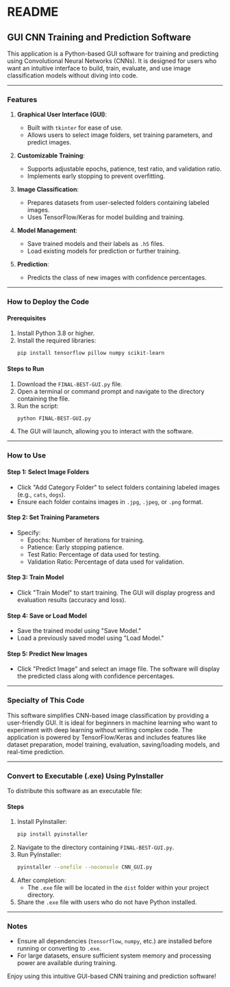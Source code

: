 # README

## **GUI CNN Training and Prediction Software**

This application is a Python-based GUI software for training and predicting using Convolutional Neural Networks (CNNs). It is designed for users who want an intuitive interface to build, train, evaluate, and use image classification models without diving into code. 

---

### **Features**
1. **Graphical User Interface (GUI)**:
   - Built with `tkinter` for ease of use.
   - Allows users to select image folders, set training parameters, and predict images.

2. **Customizable Training**:
   - Supports adjustable epochs, patience, test ratio, and validation ratio.
   - Implements early stopping to prevent overfitting.

3. **Image Classification**:
   - Prepares datasets from user-selected folders containing labeled images.
   - Uses TensorFlow/Keras for model building and training.

4. **Model Management**:
   - Save trained models and their labels as `.h5` files.
   - Load existing models for prediction or further training.

5. **Prediction**:
   - Predicts the class of new images with confidence percentages.

---

### **How to Deploy the Code**

#### **Prerequisites**
1. Install Python 3.8 or higher.
2. Install the required libraries:
   ```bash
   pip install tensorflow pillow numpy scikit-learn
   ```

#### **Steps to Run**
1. Download the `FINAL-BEST-GUI.py` file.
2. Open a terminal or command prompt and navigate to the directory containing the file.
3. Run the script:
   ```bash
   python FINAL-BEST-GUI.py
   ```
4. The GUI will launch, allowing you to interact with the software.

---

### **How to Use**

#### **Step 1: Select Image Folders**
- Click "Add Category Folder" to select folders containing labeled images (e.g., `cats`, `dogs`).
- Ensure each folder contains images in `.jpg`, `.jpeg`, or `.png` format.

#### **Step 2: Set Training Parameters**
- Specify:
  - Epochs: Number of iterations for training.
  - Patience: Early stopping patience.
  - Test Ratio: Percentage of data used for testing.
  - Validation Ratio: Percentage of data used for validation.

#### **Step 3: Train Model**
- Click "Train Model" to start training. The GUI will display progress and evaluation results (accuracy and loss).

#### **Step 4: Save or Load Model**
- Save the trained model using "Save Model."
- Load a previously saved model using "Load Model."

#### **Step 5: Predict New Images**
- Click "Predict Image" and select an image file. The software will display the predicted class along with confidence percentages.

---

### **Specialty of This Code**

This software simplifies CNN-based image classification by providing a user-friendly GUI. It is ideal for beginners in machine learning who want to experiment with deep learning without writing complex code. The application is powered by TensorFlow/Keras and includes features like dataset preparation, model training, evaluation, saving/loading models, and real-time prediction.

---

### **Convert to Executable (.exe) Using PyInstaller**

To distribute this software as an executable file:

#### **Steps**
1. Install PyInstaller:
   ```bash
   pip install pyinstaller
   ```
2. Navigate to the directory containing `FINAL-BEST-GUI.py`.
3. Run PyInstaller:
   ```bash
   pyinstaller --onefile --noconsole CNN_GUI.py
   ```
4. After completion:
   - The `.exe` file will be located in the `dist` folder within your project directory.
5. Share the `.exe` file with users who do not have Python installed.

---

### **Notes**
- Ensure all dependencies (`tensorflow`, `numpy`, etc.) are installed before running or converting to `.exe`.
- For large datasets, ensure sufficient system memory and processing power are available during training.

Enjoy using this intuitive GUI-based CNN training and prediction software!

